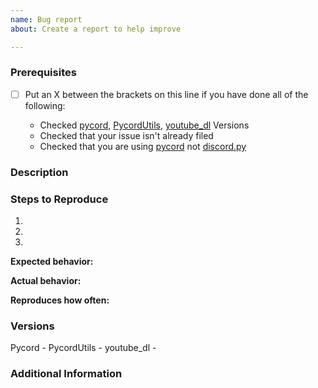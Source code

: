 ```yaml
---
name: Bug report
about: Create a report to help improve

---
```


<!--

Have you read PycordUtil's Code of Conduct? By filing an Issue, you are expected to comply with it, including treating everyone with respect: https://github.com/xFGhoul/PycordUtils/blob/master/CODE_OF_CONDUCT.md

Do you want to ask a question? Are you looking for support? 

-->

### Prerequisites

* [ ] Put an X between the brackets on this line if you have done all of the following:
 
    * Checked [pycord](https://github.com/Pycord-Development/pycord), [PycordUtils](https://github.com/xFGhoul/PycordUtils), [youtube_dl](https://pypi.org/project/youtube_dl/) Versions
    * Checked that your issue isn't already filed
    * Checked that you are using [pycord](https://github.com/Pycord-Development/pycord) not [discord.py](https://github.com/Rapptz/discord.py)

### Description

<!-- Description of the issue -->

### Steps to Reproduce

1. <!-- First Step -->
2. <!-- Second Step -->
3. <!-- and so on… -->

**Expected behavior:**

<!-- What you expect to happen -->

**Actual behavior:**

<!-- What actually happens -->

**Reproduces how often:**

<!-- What percentage of the time does it reproduce? -->

### Versions

Pycord - 
PycordUtils -
youtube_dl - 

### Additional Information

<!-- Any additional information, configuration or data that might be necessary to reproduce the issue. -->